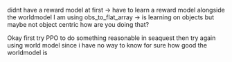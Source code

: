 didnt have a reward model at first -> have to learn a reward model alongside the worldmodel
I am using obs_to_flat_array -> is learning on objects but maybe not object centric how are you doing that?

Okay first try PPO to do something reasonable in seaquest
then try again using world model since i have no way to know for sure how good the worldmodel is
